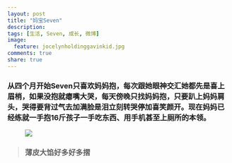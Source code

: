 ```yaml
---
layout: post
title: "妈宝Seven"
description: 
tags: [生活, Seven, 成长, 微博]
image:
  feature: jocelynholdinggavinkid.jpg
comments: true
share: true
---
```


### 从四个月开始Seven只喜欢妈妈抱，每次跟她眼神交汇她都先是喜上眉梢，如果没抱就瘪嘴大哭，每天傍晚只找妈妈抱，只要趴上妈妈肩头，哭得要背过气去加满脸是泪立刻转哭停加喜笑颜开。现在妈妈已经练就一手抱16斤孩子一手吃东西、用手机甚至上厕所的本领。 ###


<figure>
  <a href="http://i.imgur.com/E3BHLJI.jpg">
  <img src="http://i.imgur.com/E3BHLJI.jpg">
  </a>
</figure>

> ### 薄皮大馅好多好多摺 ###

